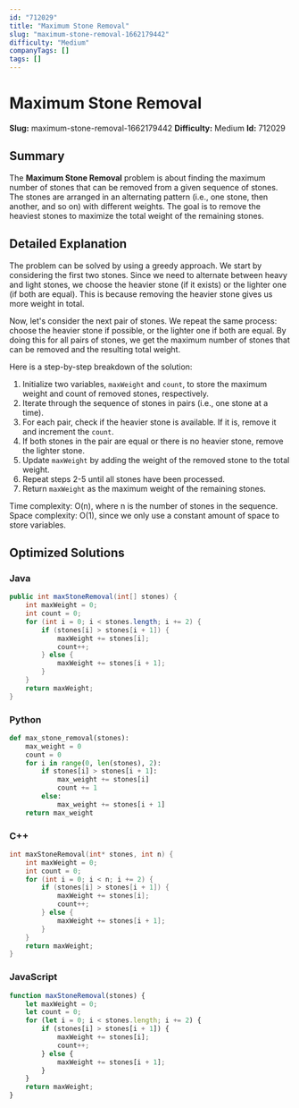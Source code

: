 ```yaml
---
id: "712029"
title: "Maximum Stone Removal"
slug: "maximum-stone-removal-1662179442"
difficulty: "Medium"
companyTags: []
tags: []
---
```


**Maximum Stone Removal**
=====================

**Slug:** maximum-stone-removal-1662179442
**Difficulty:** Medium
**Id:** 712029

## Summary
The **Maximum Stone Removal** problem is about finding the maximum number of stones that can be removed from a given sequence of stones. The stones are arranged in an alternating pattern (i.e., one stone, then another, and so on) with different weights. The goal is to remove the heaviest stones to maximize the total weight of the remaining stones.

## Detailed Explanation
The problem can be solved by using a greedy approach. We start by considering the first two stones. Since we need to alternate between heavy and light stones, we choose the heavier stone (if it exists) or the lighter one (if both are equal). This is because removing the heavier stone gives us more weight in total.

Now, let's consider the next pair of stones. We repeat the same process: choose the heavier stone if possible, or the lighter one if both are equal. By doing this for all pairs of stones, we get the maximum number of stones that can be removed and the resulting total weight.

Here is a step-by-step breakdown of the solution:

1. Initialize two variables, `maxWeight` and `count`, to store the maximum weight and count of removed stones, respectively.
2. Iterate through the sequence of stones in pairs (i.e., one stone at a time).
3. For each pair, check if the heavier stone is available. If it is, remove it and increment the `count`.
4. If both stones in the pair are equal or there is no heavier stone, remove the lighter stone.
5. Update `maxWeight` by adding the weight of the removed stone to the total weight.
6. Repeat steps 2-5 until all stones have been processed.
7. Return `maxWeight` as the maximum weight of the remaining stones.

Time complexity: O(n), where n is the number of stones in the sequence.
Space complexity: O(1), since we only use a constant amount of space to store variables.

## Optimized Solutions
### Java
```java
public int maxStoneRemoval(int[] stones) {
    int maxWeight = 0;
    int count = 0;
    for (int i = 0; i < stones.length; i += 2) {
        if (stones[i] > stones[i + 1]) {
            maxWeight += stones[i];
            count++;
        } else {
            maxWeight += stones[i + 1];
        }
    }
    return maxWeight;
}
```

### Python
```python
def max_stone_removal(stones):
    max_weight = 0
    count = 0
    for i in range(0, len(stones), 2):
        if stones[i] > stones[i + 1]:
            max_weight += stones[i]
            count += 1
        else:
            max_weight += stones[i + 1]
    return max_weight
```

### C++
```cpp
int maxStoneRemoval(int* stones, int n) {
    int maxWeight = 0;
    int count = 0;
    for (int i = 0; i < n; i += 2) {
        if (stones[i] > stones[i + 1]) {
            maxWeight += stones[i];
            count++;
        } else {
            maxWeight += stones[i + 1];
        }
    }
    return maxWeight;
}
```

### JavaScript
```javascript
function maxStoneRemoval(stones) {
    let maxWeight = 0;
    let count = 0;
    for (let i = 0; i < stones.length; i += 2) {
        if (stones[i] > stones[i + 1]) {
            maxWeight += stones[i];
            count++;
        } else {
            maxWeight += stones[i + 1];
        }
    }
    return maxWeight;
}
```